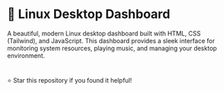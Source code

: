 # 🐧 Linux Desktop Dashboard

A beautiful, modern Linux desktop dashboard built with HTML, CSS (Tailwind), and JavaScript. This dashboard provides a sleek interface for monitoring system resources, playing music, and managing your desktop environment.

#




⭐ Star this repository if you found it helpful!